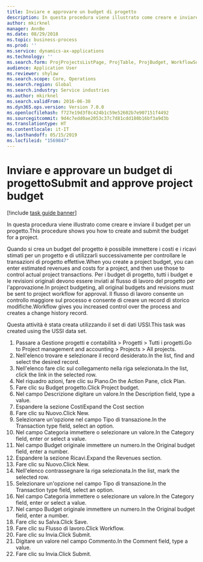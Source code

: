 ```yaml
---
title: Inviare e approvare un budget di progetto
description: In questa procedura viene illustrato come creare e inviare il budget per un progetto.
author: mkirknel
manager: AnnBe
ms.date: 08/29/2018
ms.topic: business-process
ms.prod: ''
ms.service: dynamics-ax-applications
ms.technology: ''
ms.search.form: ProjProjectsListPage, ProjTable, ProjBudget, WorkflowSubmitDialog
audience: Application User
ms.reviewer: shylaw
ms.search.scope: Core, Operations
ms.search.region: Global
ms.search.industry: Service industries
ms.author: mkirknel
ms.search.validFrom: 2016-06-30
ms.dyn365.ops.version: Version 7.0.0
ms.openlocfilehash: f727e19d3f8c424b1c59e52602b7e907151f4492
ms.sourcegitcommit: 9d4c7edd0ae2053c37c7d81cdd180b16bf3a9d3b
ms.translationtype: HT
ms.contentlocale: it-IT
ms.lasthandoff: 05/15/2019
ms.locfileid: "1569847"
---
```

# <a name="submit-and-approve-project-budget"></a><span data-ttu-id="ebeff-103">Inviare e approvare un budget di progetto</span><span class="sxs-lookup"><span data-stu-id="ebeff-103">Submit and approve project budget</span></span>

[!include [task guide banner](../../includes/task-guide-banner.md)]

<span data-ttu-id="ebeff-104">In questa procedura viene illustrato come creare e inviare il budget per un progetto.</span><span class="sxs-lookup"><span data-stu-id="ebeff-104">This procedure shows you how to create and submit the budget for a project.</span></span> 

<span data-ttu-id="ebeff-105">Quando si crea un budget del progetto è possibile immettere i costi e i ricavi stimati per un progetto e di utilizzarli successivamente per controllare le transazioni di progetto effettive.</span><span class="sxs-lookup"><span data-stu-id="ebeff-105">When you create a project budget, you can enter estimated revenues and costs for a project, and then use those to control actual project transactions.</span></span> <span data-ttu-id="ebeff-106">Per i budget di progetto, tutti i budget e le revisioni originali devono essere inviati al flusso di lavoro del progetto per l'approvazione.</span><span class="sxs-lookup"><span data-stu-id="ebeff-106">In project budgeting, all original budgets and revisions must be sent to project workflow for approval.</span></span> <span data-ttu-id="ebeff-107">Il flusso di lavoro consente un controllo maggiore sul processo e consente di creare un record di storico modifiche.</span><span class="sxs-lookup"><span data-stu-id="ebeff-107">Workflow gives you increased control over the process and creates a change history record.</span></span>

<span data-ttu-id="ebeff-108">Questa attività è stata creata utilizzando il set di dati USSI.</span><span class="sxs-lookup"><span data-stu-id="ebeff-108">This task was created using the USSI data set.</span></span>

1. <span data-ttu-id="ebeff-109">Passare a Gestione progetti e contabilità > Progetti > Tutti i progetti.</span><span class="sxs-lookup"><span data-stu-id="ebeff-109">Go to Project management and accounting > Projects > All projects.</span></span>
2. <span data-ttu-id="ebeff-110">Nell'elenco trovare e selezionare il record desiderato.</span><span class="sxs-lookup"><span data-stu-id="ebeff-110">In the list, find and select the desired record.</span></span>
3. <span data-ttu-id="ebeff-111">Nell'elenco fare clic sul collegamento nella riga selezionata.</span><span class="sxs-lookup"><span data-stu-id="ebeff-111">In the list, click the link in the selected row.</span></span>
4. <span data-ttu-id="ebeff-112">Nel riquadro azioni, fare clic su Piano.</span><span class="sxs-lookup"><span data-stu-id="ebeff-112">On the Action Pane, click Plan.</span></span>
5. <span data-ttu-id="ebeff-113">Fare clic su Budget progetto.</span><span class="sxs-lookup"><span data-stu-id="ebeff-113">Click Project budget.</span></span>
6. <span data-ttu-id="ebeff-114">Nel campo Descrizione digitare un valore.</span><span class="sxs-lookup"><span data-stu-id="ebeff-114">In the Description field, type a value.</span></span>
7. <span data-ttu-id="ebeff-115">Espandere la sezione Costi</span><span class="sxs-lookup"><span data-stu-id="ebeff-115">Expand the Cost section</span></span>
8. <span data-ttu-id="ebeff-116">Fare clic su Nuovo.</span><span class="sxs-lookup"><span data-stu-id="ebeff-116">Click New.</span></span>
9. <span data-ttu-id="ebeff-117">Selezionare un'opzione nel campo Tipo di transazione.</span><span class="sxs-lookup"><span data-stu-id="ebeff-117">In the Transaction type field, select an option.</span></span>
10. <span data-ttu-id="ebeff-118">Nel campo Categoria immettere o selezionare un valore.</span><span class="sxs-lookup"><span data-stu-id="ebeff-118">In the Category field, enter or select a value.</span></span>
11. <span data-ttu-id="ebeff-119">Nel campo Budget originale immettere un numero.</span><span class="sxs-lookup"><span data-stu-id="ebeff-119">In the Original budget field, enter a number.</span></span>
12. <span data-ttu-id="ebeff-120">Espandere la sezione Ricavi.</span><span class="sxs-lookup"><span data-stu-id="ebeff-120">Expand the Revenues section.</span></span>
13. <span data-ttu-id="ebeff-121">Fare clic su Nuovo.</span><span class="sxs-lookup"><span data-stu-id="ebeff-121">Click New.</span></span>
14. <span data-ttu-id="ebeff-122">Nell'elenco contrassegnare la riga selezionata.</span><span class="sxs-lookup"><span data-stu-id="ebeff-122">In the list, mark the selected row.</span></span>
15. <span data-ttu-id="ebeff-123">Selezionare un'opzione nel campo Tipo di transazione.</span><span class="sxs-lookup"><span data-stu-id="ebeff-123">In the Transaction type field, select an option.</span></span>
16. <span data-ttu-id="ebeff-124">Nel campo Categoria immettere o selezionare un valore.</span><span class="sxs-lookup"><span data-stu-id="ebeff-124">In the Category field, enter or select a value.</span></span>
17. <span data-ttu-id="ebeff-125">Nel campo Budget originale immettere un numero.</span><span class="sxs-lookup"><span data-stu-id="ebeff-125">In the Original budget field, enter a number.</span></span>
18. <span data-ttu-id="ebeff-126">Fare clic su Salva.</span><span class="sxs-lookup"><span data-stu-id="ebeff-126">Click Save.</span></span>
19. <span data-ttu-id="ebeff-127">Fare clic su Flusso di lavoro.</span><span class="sxs-lookup"><span data-stu-id="ebeff-127">Click Workflow.</span></span>
20. <span data-ttu-id="ebeff-128">Fare clic su Invia.</span><span class="sxs-lookup"><span data-stu-id="ebeff-128">Click Submit.</span></span>
21. <span data-ttu-id="ebeff-129">Digitare un valore nel campo Commento.</span><span class="sxs-lookup"><span data-stu-id="ebeff-129">In the Comment field, type a value.</span></span>
22. <span data-ttu-id="ebeff-130">Fare clic su Invia.</span><span class="sxs-lookup"><span data-stu-id="ebeff-130">Click Submit.</span></span>


